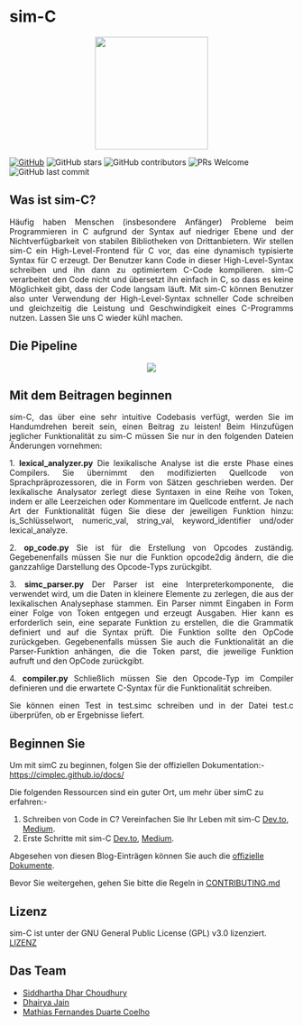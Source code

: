 # sim-C

<p align="center">
  <img src="../logo.png" height="200">
</p>

[![GitHub](https://img.shields.io/github/license/cimplec/sim-c)](https://github.com/cimplec/sim-c/blob/master/LICENSE)  ![GitHub stars](https://img.shields.io/github/stars/cimplec/sim-c?style=plastic)  ![GitHub contributors](https://img.shields.io/github/contributors/cimplec/sim-c)  ![PRs Welcome](https://img.shields.io/badge/PRs-welcome-brightgreen.svg)  ![GitHub last commit](https://img.shields.io/github/last-commit/cimplec/sim-c)

## Was ist sim-C?

<p align="justify">Häufig haben Menschen (insbesondere Anfänger) Probleme beim Programmieren in C aufgrund der Syntax auf niedriger Ebene und der Nichtverfügbarkeit von stabilen Bibliotheken von Drittanbietern. Wir stellen sim-C ein High-Level-Frontend für C vor, das eine dynamisch typisierte Syntax für C erzeugt. Der Benutzer kann Code in dieser High-Level-Syntax schreiben und ihn dann zu optimiertem C-Code kompilieren. sim-C verarbeitet den Code nicht und übersetzt ihn einfach in C, so dass es keine Möglichkeit gibt, dass der Code langsam läuft. Mit sim-C können Benutzer also unter Verwendung der High-Level-Syntax schneller Code schreiben und gleichzeitig die Leistung und Geschwindigkeit eines C-Programms nutzen. Lassen Sie uns C wieder kühl machen.</p>

## Die Pipeline

<p align="center">
  <img src="../simc-pipeline.png">
</p>

## Mit dem Beitragen beginnen

<p align="justify">sim-C, das über eine sehr intuitive Codebasis verfügt, werden Sie im Handumdrehen bereit sein, einen Beitrag zu leisten!
Beim Hinzufügen jeglicher Funktionalität zu sim-C müssen Sie nur in den folgenden Dateien Änderungen vornehmen:</p>

<p align="justify">1. <strong>lexical_analyzer.py</strong>
Die lexikalische Analyse ist die erste Phase eines Compilers. Sie übernimmt den modifizierten Quellcode von Sprachpräprozessoren, die in Form von Sätzen geschrieben werden. Der lexikalische Analysator zerlegt diese Syntaxen in eine Reihe von Token, indem er alle Leerzeichen oder Kommentare im Quellcode entfernt. Je nach Art der Funktionalität fügen Sie diese der jeweiligen Funktion hinzu: is_Schlüsselwort, numeric_val, string_val, keyword_identifier und/oder lexical_analyze.</p>

<p align="justify">2. <strong>op_code.py</strong>
Sie ist für die Erstellung von Opcodes zuständig. Gegebenenfalls müssen Sie nur die Funktion opcode2dig ändern, die die ganzzahlige Darstellung des Opcode-Typs zurückgibt.</p>

<p align="justify">3. <strong>simc_parser.py</strong>
Der Parser ist eine Interpreterkomponente, die verwendet wird, um die Daten in kleinere Elemente zu zerlegen, die aus der lexikalischen Analysephase stammen. Ein Parser nimmt Eingaben in Form einer Folge von Token entgegen und erzeugt Ausgaben. Hier kann es erforderlich sein, eine separate Funktion zu erstellen, die die Grammatik definiert und auf die Syntax prüft. Die Funktion sollte den OpCode zurückgeben. Gegebenenfalls müssen Sie auch die Funktionalität an die Parser-Funktion anhängen, die die Token parst, die jeweilige Funktion aufruft und den OpCode zurückgibt.</p>

<p align="justify">4. <strong>compiler.py</strong>
Schließlich müssen Sie den Opcode-Typ im Compiler definieren und die erwartete C-Syntax für die Funktionalität schreiben.</p>

<p align="justify">Sie können einen Test in test.simc schreiben und in der Datei test.c überprüfen, ob er Ergebnisse liefert.</p>


## Beginnen Sie

Um mit simC zu beginnen, folgen Sie der offiziellen Dokumentation:- https://cimplec.github.io/docs/

Die folgenden Ressourcen sind ein guter Ort, um mehr über simC zu erfahren:-

1) Schreiben von Code in C? Vereinfachen Sie Ihr Leben mit sim-C <a href="https://dev.to/cimplec/writing-code-in-c-simplify-your-life-with-sim-c-2dkj">Dev.to</a>, <a href="https://medium.com/oss-build/writing-code-in-c-simplify-your-life-with-sim-c-9dd98f882bf8">Medium</a>.
2) Erste Schritte mit sim-C <a href="https://dev.to/cimplec/getting-started-with-sim-c-4iek">Dev.to</a>, <a href="https://medium.com/oss-build/getting-started-with-sim-c-1397ee539877">Medium</a>.

Abgesehen von diesen Blog-Einträgen können Sie auch die <a href="https://cimplec.github.io/docs">offizielle Dokumente</a>.

Bevor Sie weitergehen, gehen Sie bitte die Regeln in [CONTRIBUTING.md](../CONTRIBUTING.md)

## Lizenz

sim-C ist unter der GNU General Public License (GPL) v3.0 lizenziert. [LIZENZ](../LICENSE)

## Das Team

- [Siddhartha Dhar Choudhury](https://github.com/frankhart2018)
- [Dhairya Jain](https://github.com/dhairyaj)
- [Mathias Fernandes Duarte Coelho](https://github.com/Math-O5)
